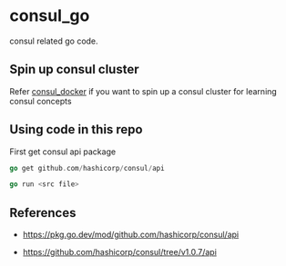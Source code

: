 # consul_go

consul related go code.

## Spin up consul cluster

Refer [consul_docker](https://github.com/slashpai/dockerize/tree/master/consul_docker) if you want to spin up a consul cluster for learning consul concepts

## Using code in this repo

First get consul api package

```go
go get github.com/hashicorp/consul/api
```

```go
go run <src file>
```

## References

* https://pkg.go.dev/mod/github.com/hashicorp/consul/api

* https://github.com/hashicorp/consul/tree/v1.0.7/api
